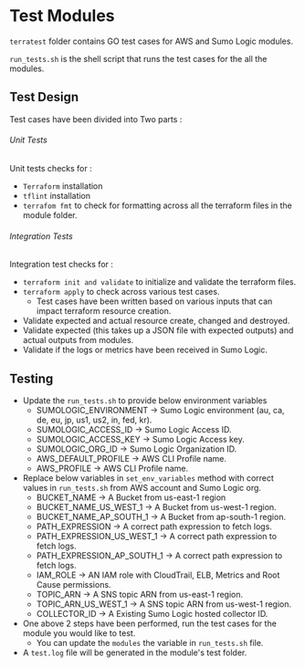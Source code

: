 # Test Modules

`terratest` folder contains GO test cases for AWS and Sumo Logic modules.

`run_tests.sh` is the shell script that runs the test cases for the all the modules.

## Test Design

Test cases have been divided  into Two parts :

###### Unit Tests
Unit tests checks for :

- `Terraform` installation
- `tflint` installation
- `terrafom fmt` to check for formatting across all the terraform files in the module folder.

###### Integration Tests

Integration test checks for :

- `terraform init and validate` to initialize and validate the terraform files.
- `terraform apply` to check across various test cases.
  - Test cases have been written based on various inputs that can impact terraform resource creation.
- Validate expected and actual resource create, changed and destroyed.
- Validate expected (this takes up a JSON file with expected outputs) and actual outputs from modules.
- Validate if the logs or metrics have been received in Sumo Logic.

## Testing

- Update the `run_tests.sh` to provide below environment variables
  - SUMOLOGIC_ENVIRONMENT -> Sumo Logic environment (au, ca, de, eu, jp, us1, us2, in, fed, kr).
  - SUMOLOGIC_ACCESS_ID -> Sumo Logic Access ID.
  - SUMOLOGIC_ACCESS_KEY -> Sumo Logic Access key.
  - SUMOLOGIC_ORG_ID -> Sumo Logic Organization ID.
  - AWS_DEFAULT_PROFILE -> AWS CLI Profile name.
  - AWS_PROFILE -> AWS CLI Profile name.
- Replace below variables in `set_env_variables` method with correct values in `run_tests.sh` from AWS account and Sumo Logic org.
  - BUCKET_NAME -> A Bucket from us-east-1 region
  - BUCKET_NAME_US_WEST_1 -> A Bucket from us-west-1 region.
  - BUCKET_NAME_AP_SOUTH_1 -> A Bucket from ap-south-1 region.
  - PATH_EXPRESSION -> A correct path expression to fetch logs.
  - PATH_EXPRESSION_US_WEST_1 -> A correct path expression to fetch logs.
  - PATH_EXPRESSION_AP_SOUTH_1 -> A correct path expression to fetch logs.
  - IAM_ROLE -> AN IAM role with CloudTrail, ELB, Metrics and Root Cause permissions.
  - TOPIC_ARN -> A SNS topic ARN from us-east-1 region.
  - TOPIC_ARN_US_WEST_1 -> A SNS topic ARN from us-west-1 region.
  - COLLECTOR_ID -> A Existing Sumo Logic hosted collector ID.
- One above 2 steps have been performed, run the test cases for the module you would like to test.
  - You can update the `modules` the variable in `run_tests.sh` file.
- A `test.log` file will be generated in the module's test folder.
